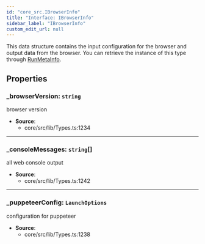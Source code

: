 ```yaml
---
id: "core_src.IBrowserInfo"
title: "Interface: IBrowserInfo"
sidebar_label: "IBrowserInfo"
custom_edit_url: null
---
```


This data structure contains the input configuration for the browser and
output data from the browser. You can retrieve the instance of this type
through [RunMetaInfo](../modules/core_src.md#runmetainfo).

## Properties

### <a id="\_browserversion" name="\_browserversion"></a> **\_browserVersion**: `string`

browser version

 * **Source**:
    * core/src/lib/Types.ts:1234

___

### <a id="\_consolemessages" name="\_consolemessages"></a> **\_consoleMessages**: `string`[]

all web console output

 * **Source**:
    * core/src/lib/Types.ts:1242

___

### <a id="\_puppeteerconfig" name="\_puppeteerconfig"></a> **\_puppeteerConfig**: `LaunchOptions`

configuration for puppeteer

 * **Source**:
    * core/src/lib/Types.ts:1238
